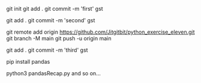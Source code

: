 git init
git add .
git commit -m 'first'
gst

git add .
git commit -m 'second'
gst

git remote add origin https://github.com/Jitgitbit/python_exercise_eleven.git
git branch -M main
git push -u origin main

git add .
git commit -m 'third'
gst

pip install pandas

python3 pandasRecap.py
and so on...